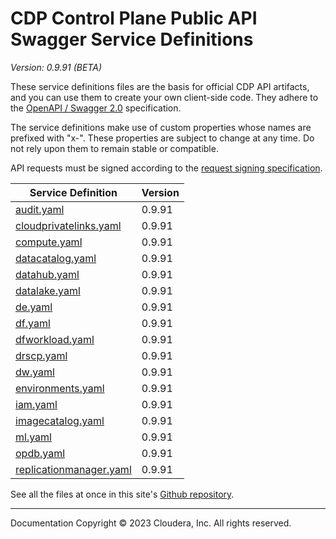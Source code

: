 # CDP Control Plane Public API Swagger Service Definitions

*Version: 0.9.91 (BETA)*

These service definitions files are the basis for official CDP API artifacts,
and you can use them to create your own client-side code. They adhere to the
[OpenAPI / Swagger 2.0](https://swagger.io/specification/v2/) specification.

The service definitions make use of custom properties whose names are prefixed
with "x-". These properties are subject to change at any time. Do not rely upon
them to remain stable or compatible.

API requests must be signed according to the
[request signing specification](request_signing.md).

| Service Definition | Version |
| --- | --- |
| [audit.yaml](./audit.yaml) | 0.9.91 |
| [cloudprivatelinks.yaml](./cloudprivatelinks.yaml) | 0.9.91 |
| [compute.yaml](./compute.yaml) | 0.9.91 |
| [datacatalog.yaml](./datacatalog.yaml) | 0.9.91 |
| [datahub.yaml](./datahub.yaml) | 0.9.91 |
| [datalake.yaml](./datalake.yaml) | 0.9.91 |
| [de.yaml](./de.yaml) | 0.9.91 |
| [df.yaml](./df.yaml) | 0.9.91 |
| [dfworkload.yaml](./dfworkload.yaml) | 0.9.91 |
| [drscp.yaml](./drscp.yaml) | 0.9.91 |
| [dw.yaml](./dw.yaml) | 0.9.91 |
| [environments.yaml](./environments.yaml) | 0.9.91 |
| [iam.yaml](./iam.yaml) | 0.9.91 |
| [imagecatalog.yaml](./imagecatalog.yaml) | 0.9.91 |
| [ml.yaml](./ml.yaml) | 0.9.91 |
| [opdb.yaml](./opdb.yaml) | 0.9.91 |
| [replicationmanager.yaml](./replicationmanager.yaml) | 0.9.91 |

See all the files at once in this site's
[Github repository](https://github.com/cloudera/cdp-dev-docs/tree/master/api-docs/swagger).

----

Documentation Copyright © 2023 Cloudera, Inc. All rights reserved.

